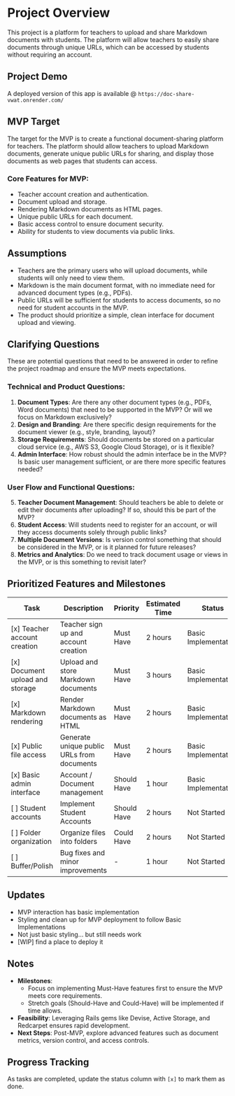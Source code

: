 # Project Overview
This project is a platform for teachers to upload and share Markdown documents with students. The platform will allow teachers to easily share documents through unique URLs, which can be accessed by students without requiring an account.

## Project Demo
A deployed version of this app is available @ `https://doc-share-vwat.onrender.com/`

## MVP Target
The target for the MVP is to create a functional document-sharing platform for teachers. The platform should allow teachers to upload Markdown documents, generate unique public URLs for sharing, and display those documents as web pages that students can access. 

### Core Features for MVP:
- Teacher account creation and authentication.
- Document upload and storage.
- Rendering Markdown documents as HTML pages.
- Unique public URLs for each document.
- Basic access control to ensure document security.
- Ability for students to view documents via public links.

## Assumptions
- Teachers are the primary users who will upload documents, while students will only need to view them.
- Markdown is the main document format, with no immediate need for advanced document types (e.g., PDFs).
- Public URLs will be sufficient for students to access documents, so no need for student accounts in the MVP.
- The product should prioritize a simple, clean interface for document upload and viewing.

## Clarifying Questions
These are potential questions that need to be answered in order to refine the project roadmap and ensure the MVP meets expectations.

### Technical and Product Questions:
1. **Document Types**: Are there any other document types (e.g., PDFs, Word documents) that need to be supported in the MVP? Or will we focus on Markdown exclusively?
2. **Design and Branding**: Are there specific design requirements for the document viewer (e.g., style, branding, layout)?
3. **Storage Requirements**: Should documents be stored on a particular cloud service (e.g., AWS S3, Google Cloud Storage), or is it flexible?
4. **Admin Interface**: How robust should the admin interface be in the MVP? Is basic user management sufficient, or are there more specific features needed?

### User Flow and Functional Questions:
5. **Teacher Document Management**: Should teachers be able to delete or edit their documents after uploading? If so, should this be part of the MVP?
6. **Student Access**: Will students need to register for an account, or will they access documents solely through public links?
7. **Multiple Document Versions**: Is version control something that should be considered in the MVP, or is it planned for future releases?
8. **Metrics and Analytics**: Do we need to track document usage or views in the MVP, or is this something to revisit later?

## Prioritized Features and Milestones

| Task                            | Description                                  | Priority   | Estimated Time | Status      |
|---------------------------------|----------------------------------------------|------------|----------------|-------------|
| [x] Teacher account creation    | Teacher sign up and account creation         | Must Have  | 2 hours        | Basic Implementation |
| [x] Document upload and storage | Upload and store Markdown documents          | Must Have  | 3 hours        | Basic Implementation |
| [x] Markdown rendering          | Render Markdown documents as HTML            | Must Have  | 2 hours        | Basic Implementation |
| [x] Public file access          | Generate unique public URLs from documents   | Must Have  | 2 hours        | Basic Implementation |
| [x] Basic admin interface       | Account / Document management                | Should Have| 1 hour         | Basic Implementation |
| [ ] Student accounts            | Implement Student Accounts                   | Should Have| 2 hours        | Not Started |
| [ ] Folder organization         | Organize files into folders                  | Could Have | 2 hours        | Not Started |
| [ ] Buffer/Polish               | Bug fixes and minor improvements             | -          | 1 hour         | Not Started |

## Updates
* MVP interaction has basic implementation
* Styling and clean up for MVP deployment to follow Basic Implementations
* Not just basic styling... but still needs work
* [WIP] find a place to deploy it

## Notes
- **Milestones**:
  - Focus on implementing Must-Have features first to ensure the MVP meets core requirements.
  - Stretch goals (Should-Have and Could-Have) will be implemented if time allows.
- **Feasibility**: Leveraging Rails gems like Devise, Active Storage, and Redcarpet ensures rapid development.
- **Next Steps**: Post-MVP, explore advanced features such as document metrics, version control, and access controls.

## Progress Tracking
As tasks are completed, update the status column with `[x]` to mark them as done.

